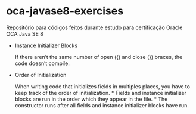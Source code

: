 # oca-javase8-exercises
Repositório para códigos feitos durante estudo para certificação Oracle OCA Java SE 8

* Instance Initializer Blocks
	
	If there aren’t the same number of open ({) and close (}) braces, the code doesn’t compile.
	
* Order of Initialization

	When writing code that initializes fields in multiples places, you have to keep track of the order of initialization.
		* Fields and instance initializer blocks are run in the order which they appear in the file.
		* The constructor runs after all fields and instance initializer blocks have run.
